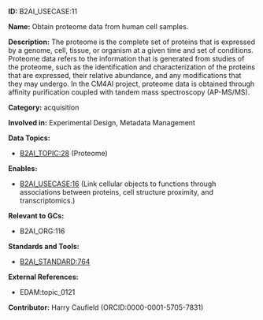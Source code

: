 **ID:** B2AI_USECASE:11

**Name:** Obtain proteome data from human cell samples.

**Description:** The proteome is the complete set of proteins that is expressed by a genome, cell, tissue, or organism at a given time and set of conditions. Proteome data refers to the information that is generated from studies of the proteome, such as the identification and characterization of the proteins that are expressed, their relative abundance, and any modifications that they may undergo. In the CM4AI project, proteome data is obtained through affinity purification coupled with tandem mass spectroscopy (AP-MS/MS).

**Category:** acquisition

**Involved in:** Experimental Design, Metadata Management

**Data Topics:**

- [B2AI_TOPIC:28](../topics/Proteome.markdown) (Proteome)

**Enables:**

- [B2AI_USECASE:16](../usecases/link-cellular-objects-to-functions-through-associations-between-proteins-cell-structure-proximity-and-transcriptomics.markdown) (Link cellular objects to functions through associations between proteins, cell structure proximity, and transcriptomics.)

**Relevant to GCs:**

- B2AI_ORG:116

**Standards and Tools:**

- [B2AI_STANDARD:764](https://b2ai.standards.synapse.org/Explore/Standard/DetailsPage?id=B2AI_STANDARD:764)

**External References:**

- EDAM:topic_0121

**Contributor:** Harry Caufield
 (ORCID:0000-0001-5705-7831)

